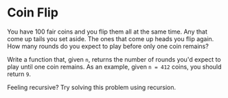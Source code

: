 # Coin Flip

You have 100 fair coins and you flip them all at the same time. Any that come up tails you set aside. The ones that come up heads you flip again. How many rounds do you expect to play before only one coin remains?

Write a function that, given `n`, returns the number of rounds you'd expect to play until one coin remains. As an example, given `n = 412` coins, you should return `9`.

Feeling recursive? Try solving this problem using recursion.
